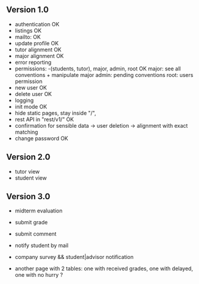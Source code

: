 ## Version 1.0
- authentication OK
- listings OK
- mailto: OK
- update profile OK
- tutor alignment OK
- major alignment OK
- error reporting
- permissions: -(students, tutor), major, admin, root   OK
  major: see all conventions + manipulate major
  admin: pending conventions
  root: users permission
- new user OK
- delete user OK
- logging
- init mode OK
- hide static pages, stay inside "/",
- rest API in "rest/v1/"  OK
- confirmation for sensible data
   -> user deletion
   -> alignment with exact matching
- change password OK

## Version 2.0 ##

- tutor view
- student view

## Version 3.0 ##
- midterm evaluation

- submit grade
- submit comment
- notify student by mail

- company survey && student|advisor notification

- another page with 2 tables: one with received grades, one with delayed, one with no hurry ?
